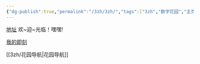 ```yaml
---
{"dg-publish":true,"permalink":"/3zh/3zh/","tags":["3zh","数字花园","主页","3zh发布平台","gardenEntry","gardenEntry","gardenEntry"],"noteIcon":""}
---
```



<head>
<meta name="shenma-site-verification" content="9f4a23071eb178c10212ac1fc519d41d_1700668342">
</head>


[地址](https://sdfd-azc.pages.dev/)
欢~迎~光临！嘿嘿!

[我的即刻](http://3zhpyq.000.pe/)

[[3zh/花园导航\|花园导航]]





